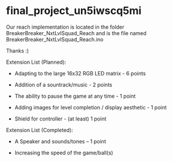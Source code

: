 final_project_un5iwscq5mi
=========================

Our reach implementation is located in the folder
BreakerBreaker_NxtLvlSquad_Reach
and is the file named
BreakerBreaker_NxtLvlSquad_Reach.ino

Thanks :)



Extension List (Planned):

  - Adapting to the large 16x32 RGB LED matrix - 6 points
  
  - Addition of a sountrack/music - 2 points
  
  - The ability to pause the game at any time - 1 point
  
  - Adding images for level completion / display aesthetic - 1 point
  
  - Shield for controller - (at least) 1 point
  
  

Extension List (Completed):

  - A Speaker and sounds/tones – 1 point
  
  - Increasing the speed of the game/ball(s) 

